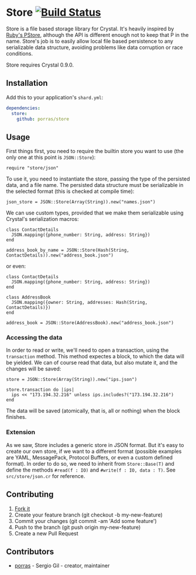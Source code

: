 # Store [![Build Status](https://travis-ci.org/porras/store.svg)](https://travis-ci.org/porras/store)

Store is a file based storage library for Crystal. It's heavily inspired by [Ruby's
PStore](http://www.rubydoc.info/stdlib/pstore/PStore), although the API is different enough not to keep that P in the
name. Store's job is to easily allow local file based persistence to any serializable data structure, avoiding problems
like data corruption or race conditions.

Store requires Crystal 0.9.0.

## Installation

Add this to your application's `shard.yml`:

```yaml
dependencies:
  store:
    github: porras/store
```

## Usage

First things first, you need to require the builtin store you want to use (the only one at this point is `JSON::Store`):

```crystal
require "store/json"
```

To use it, you need to instantiate the store, passing the type of the persisted data, and a file name. The persisted
data structure must be serializable in the selected format (this is checked at compile time):

```crystal
json_store = JSON::Store(Array(String)).new("names.json")
```

We can use custom types, provided that we make them serializable using Crystal's serialization macros:

```crystal
class ContactDetails
  JSON.mapping({phone_number: String, address: String})
end

address_book_by_name = JSON::Store(Hash(String, ContactDetails)).new("address_book.json")
```

or even:

```crystal
class ContactDetails
  JSON.mapping({phone_number: String, address: String})
end

class AddressBook
  JSON.mapping({owner: String, addresses: Hash(String, ContactDetails)})
end

address_book = JSON::Store(AddressBook).new("address_book.json")
```

### Accessing the data

In order to read or write, we'll need to open a transaction, using the `transaction` method. This method expectes a
block, to which the data will be yielded. We can of course read that data, but also mutate it, and the changes will be
saved:

```crystal
store = JSON::Store(Array(String)).new("ips.json")

store.transaction do |ips|
  ips << "173.194.32.216" unless ips.includes?("173.194.32.216")
end
```

The data will be saved (atomically, that is, all or nothing) when the block finishes.

### Extension

As we saw, Store includes a generic store in JSON format. But it's easy to create our own store, if we want to a
different format (possible examples are YAML, MessagePack, Protocol Buffers, or even a custom defined format). In order
to do so, we need to inherit from `Store::Base(T)` and define the methods `#read(f : IO)` and `#write(f : IO, data :
T)`. See `src/store/json.cr` for reference.

## Contributing

1. [Fork it](https://github.com/porras/store/fork)
2. Create your feature branch (git checkout -b my-new-feature)
3. Commit your changes (git commit -am 'Add some feature')
4. Push to the branch (git push origin my-new-feature)
5. Create a new Pull Request

## Contributors

- [porras](https://github.com/porras) - Sergio Gil - creator, maintainer
